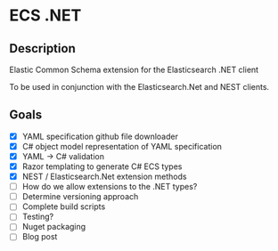 # ECS .NET

## Description

Elastic Common Schema extension for the Elasticsearch .NET client

To be used in conjunction with the Elasticsearch.Net and NEST clients.

## Goals

- [x] YAML specification github file downloader
- [x] C# object model representation of YAML specification
- [x] YAML -> C# validation 
- [x] Razor templating to generate C# ECS types
- [x] NEST / Elasticsearch.Net extension methods
- [ ] How do we allow extensions to the .NET types?
- [ ] Determine versioning approach
- [ ] Complete build scripts
- [ ] Testing?
- [ ] Nuget packaging
- [ ] Blog post
